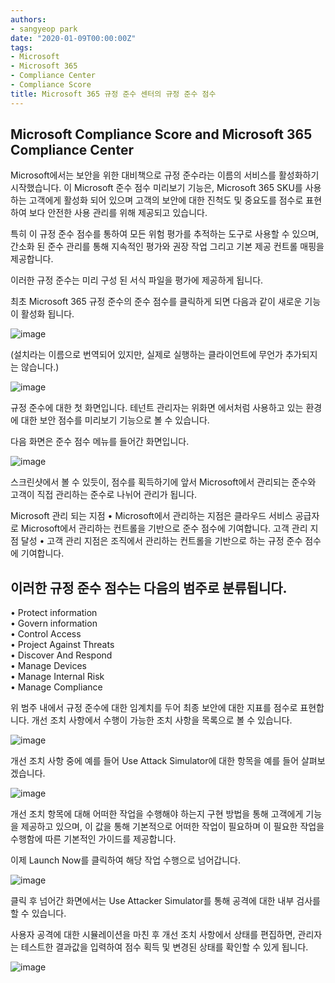 ```yaml
---
authors:
- sangyeop park
date: "2020-01-09T00:00:00Z"
tags:
- Microsoft
- Microsoft 365
- Compliance Center
- Compliance Score
title: Microsoft 365 규정 준수 센터의 규정 준수 점수
---
```


## Microsoft Compliance Score and Microsoft 365 Compliance Center  
Microsoft에서는 보안을 위한 대비책으로 규정 준수라는 이름의 서비스를 활성화하기 시작했습니다.
이 Microsoft 준수 점수 미리보기 기능은, Microsoft 365 SKU를 사용하는 고객에게 활성화 되어 있으며 고객의
보안에 대한 진척도 및 중요도를 점수로 표현하여 보다 안전한 사용 관리를 위해 제공되고 있습니다.
 
특히 이 규정 준수 점수를 통하여 모든 위험 평가를 추적하는 도구로 사용할 수 있으며,
간소화 된 준수 관리를 통해 지속적인 평가와 권장 작업 그리고 기본 제공 컨트롤 매핑을 제공합니다.

이러한 규정 준수는 미리 구성 된 서식 파일을 평가에 제공하게 됩니다. 
 
최초 Microsoft 365 규정 준수의 준수 점수를 클릭하게 되면 다음과 같이 새로운 기능이 활성화 됩니다.
 
![image](https://user-images.githubusercontent.com/58406083/71648865-22ee5d80-2d4d-11ea-8750-d0c32242cdf3.png)

(설치라는 이름으로 번역되어 있지만, 실제로 실행하는 클라이언트에 무언가 추가되지는 않습니다.)
 
 
![image](https://user-images.githubusercontent.com/58406083/71648867-2a156b80-2d4d-11ea-9b31-26faf92f73d3.png)

규정 준수에 대한 첫 화면입니다. 테넌트 관리자는 위화면 에서처럼 사용하고 있는 환경에 대한 보안 점수를 미리보기 기능으로 볼 수 있습니다.
 
다음 화면은 준수 점수 메뉴를 들어간 화면입니다.
 
 
![image](https://user-images.githubusercontent.com/58406083/71648868-2f72b600-2d4d-11ea-9cdb-725d186304a6.png)

 
스크린샷에서 볼 수 있듯이, 점수를 획득하기에 앞서 
Microsoft에서 관리되는 준수와 고객이 직접 관리하는 준수로 나뉘어 관리가 됩니다.
 
Microsoft 관리 되는 지점
•	Microsoft에서 관리하는 지점은 클라우드 서비스 공급자로 Microsoft에서 관리하는 컨트롤을 기반으로 준수 점수에 기여합니다.
고객 관리 지점 달성
•	고객 관리 지점은 조직에서 관리하는 컨트롤을 기반으로 하는 규정 준수 점수에 기여합니다.
 
## 이러한 규정 준수 점수는 다음의 범주로 분류됩니다.
 
•	Protect information  
•	Govern information  
•	Control Access  
•	Project Against Threats  
•	Discover And Respond  
•	Manage Devices  
•	Manage Internal Risk  
•	Manage Compliance  
 
위 범주 내에서 규정 준수에 대한 임계치를 두어 최종 보안에 대한 지표를 점수로 표현합니다.
개선 조치 사항에서 수행이 가능한 조치 사항을 목록으로 볼 수 있습니다.
 
![image](https://user-images.githubusercontent.com/58406083/71648878-46190d00-2d4d-11ea-8ddc-c0256918f969.png)
 

개선 조치 사항 중에 예를 들어 Use Attack Simulator에 대한 항목을 예를 들어 살펴보겠습니다.
 
![image](https://user-images.githubusercontent.com/58406083/71648876-40232c00-2d4d-11ea-9daf-062df4830e5b.png)


개선 조치 항목에 대해 어떠한 작업을 수행해야 하는지 구현 방법을 통해 고객에게 기능을 제공하고 있으며,
이 값을 통해 기본적으로 어떠한 작업이 필요하며 이 필요한 작업을 수행함에 따른 기본적인 가이드를 제공합니다.
 
이제 Launch Now를 클릭하여 해당 작업 수행으로 넘어갑니다.
 
![image](https://user-images.githubusercontent.com/58406083/71648882-4b765780-2d4d-11ea-9f00-d3834c128cf2.png)
 
클릭 후 넘어간 화면에서는 Use Attacker Simulator를 통해 공격에 대한 내부 검사를 할 수 있습니다.
 
사용자 공격에 대한 시뮬레이션을 마친 후 개선 조치 사항에서 상태를 편집하면, 관리자는 테스트한 결과값을 입력하여 점수 획득 및 변경된 상태를 확인할 수 있게 됩니다.
 
![image](https://user-images.githubusercontent.com/58406083/71648885-50d3a200-2d4d-11ea-980f-02af6ab5d2bd.png)  

